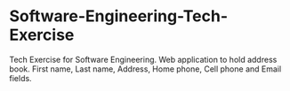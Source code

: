 # Software-Engineering-Tech-Exercise
Tech Exercise for Software Engineering.  Web application to hold address book. First name, Last name, Address, Home phone, Cell phone and Email fields.
